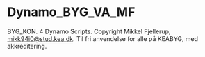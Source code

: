 # Dynamo_BYG_VA_MF
BYG_KON. 4 Dynamo Scripts. 
Copyright Mikkel Fjellerup, mikk94i0@stud.kea.dk.
Til fri anvendelse for alle på KEABYG, med akkreditering.
